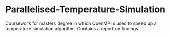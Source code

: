 # Parallelised-Temperature-Simulation
Coursework for masters degree in which OpenMP is used to speed up a temperature simulation algorithm. Contains a report on findings.
